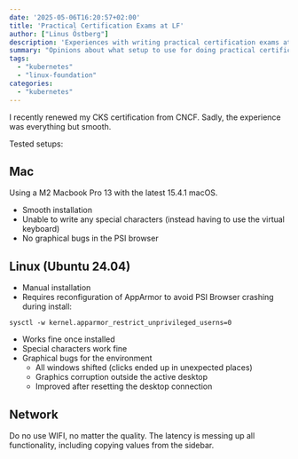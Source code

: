 ```yaml
---
date: '2025-05-06T16:20:57+02:00'
title: 'Practical Certification Exams at LF'
author: ["Linus Östberg"]
description: 'Experiences with writing practical certification exams at Linux Foundation'
summary: "Opinions about what setup to use for doing practical certification exams at Linux Foundation (CNCF)."
tags:
  - "kubernetes"
  - "linux-foundation"
categories:
  - "kubernetes"
---
```


I recently renewed my CKS certification from CNCF. Sadly, the experience was everything but smooth.

Tested setups:
## Mac

Using a M2 Macbook Pro 13 with the latest 15.4.1 macOS.

* Smooth installation
* Unable to write any special characters (instead having to use the virtual keyboard)
* No graphical bugs in the PSI browser

## Linux (Ubuntu 24.04)

* Manual installation
* Requires reconfiguration of AppArmor to avoid PSI Browser crashing during install:

```
sysctl -w kernel.apparmor_restrict_unprivileged_userns=0
```

* Works fine once installed
* Special characters work fine
* Graphical bugs for the environment
  - All windows shifted (clicks ended up in unexpected places)
  - Graphics corruption outside the active desktop
  - Improved after resetting the desktop connection


## Network

Do no use WIFI, no matter the quality. The latency is messing up all functionality, including copying values from the sidebar.
